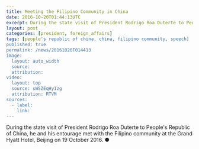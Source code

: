 ```yaml
---
title: Meeting the Filipino Community in China
date: 2016-10-20T01:44:13UTC
excerpt: During the state visit of President Rodrigo Roa Duterte to People's Republic of China, he and his entourage met with the Filipino community at the Grand Hyatt Hotel, Beijing on 19 October 2016.
layout: post
categories: [president, foreign_affairs]
tags: [people's republic of china, china, filipino community, speech]
published: true
permalink: /news/20161020T014413
image:
  layout: auto_width
  source: 
  attribution: 
video:
  layout: top
  source: sWSZEqHy1zg
  attribution: RTVM
sources:
  - label:
    link:
---
```


During the state visit of President Rodrigo Roa Duterte to People's Republic of China, he and his entourage met with the Filipino community at the Grand Hyatt Hotel, Beijing on 19 October 2016.
&#x25cf;
